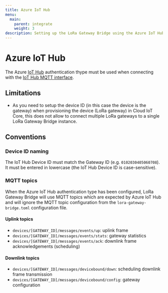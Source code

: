 ```yaml
---
title: Azure IoT Hub
menu:
  main:
    parent: integrate
    weight: 3
description: Setting up the LoRa Gateway Bridge using the Azure IoT Hub MQTT protocol.
---
```


# Azure IoT Hub

The Azure [IoT Hub](https://azure.microsoft.com/en-us/services/iot-hub/)
authentication thype must be used when connecting with the
[IoT Hub MQTT interface](https://docs.microsoft.com/en-us/azure/iot-hub/iot-hub-mqtt-support).

## Limitations

* As you need to setup the device ID (in this case the device is the gateway)
  when provisioning the device (LoRa gateway) in Cloud IoT Core,
  this does not allow to connect multiple LoRa gateways to a single LoRa Gateway
  Bridge instance.

## Conventions

### Device ID naming

The IoT Hub Device ID must match the Gateway ID (e.g. `0102030405060708`).
It must be entered in lowercase (the IoT Hub Device ID is case-sensitive).

### MQTT topics

When the Azure IoT Hub authentication type has been configured, LoRa Gateway
Bridge will use MQTT topics which are expected by Azure IoT Hub and will
ignore the MQTT topic configuration from the `lora-gateway-bridge.toml`
configuration file.

#### Uplink topics

* `devices/[GATEWAY_ID]/messages/events/up`: uplink frame
* `devices/[GATEWAY_ID]/messages/events/stats`: gateway statistics
* `devices/[GATEWAY_ID]/messages/events/ack`: downlink frame acknowledgements (scheduling)

#### Downlink topics

* `devices/[GATEWAY_ID]/messages/devicebound/down`: scheduling downlink frame transmission
* `devices/[GATEWAY_ID]/messages/devicebound/config`: gateway configuration

